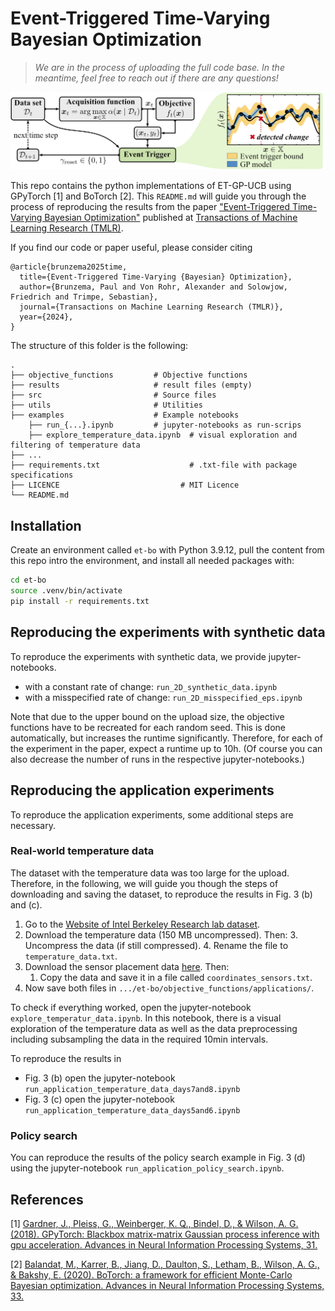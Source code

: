# Event-Triggered Time-Varying Bayesian Optimization

> _We are in the process of uploading the full code base. In the meantime, feel free to reach out if there are any questions!_

![Overview of Event-Triggered Time-Varying Bayesian Optimization](examples/header.png "Overview of Event-Triggered Time-Varying Bayesian Optimization")

This repo contains the python implementations of ET-GP-UCB using GPyTorch [1] and BoTorch [2]. This `README.md` will guide you through the process of reproducing the results from the paper ["Event-Triggered Time-Varying Bayesian Optimization"](https://openreview.net/forum?id=WEYMCLu8u7) published at [Transactions of Machine Learning Research (TMLR)](https://jmlr.org/tmlr/index.html).

If you find our code or paper useful, please consider citing

```
@article{brunzema2025time,
  title={Event-Triggered Time-Varying {Bayesian} Optimization},
  author={Brunzema, Paul and Von Rohr, Alexander and Solowjow, Friedrich and Trimpe, Sebastian},
  journal={Transactions on Machine Learning Research (TMLR)},
  year={2024},
}
```


The structure of this folder is the following:

    .
    ├── objective_functions         # Objective functions
    ├── results                     # result files (empty)
    ├── src                         # Source files
    ├── utils                       # Utilities
    ├── examples                    # Example notebooks
        ├── run_{...}.ipynb         # jupyter-notebooks as run-scrips
        ├── explore_temperature_data.ipynb	# visual exploration and filtering of temperature data
    ├── ...
    ├── requirements.txt				    # .txt-file with package specifications
    ├── LICENCE         			      # MIT Licence
    └── README.md
    

## Installation
Create an environment called `et-bo` with Python 3.9.12, pull the content from this repo intro the environment, and install all needed packages with:

```bash
cd et-bo
source .venv/bin/activate
pip install -r requirements.txt
```

## Reproducing the experiments with synthetic data

To reproduce the experiments with synthetic data, we provide jupyter-notebooks.

- with a constant rate of change: `run_2D_synthetic_data.ipynb` 
- with a misspecified rate of change: `run_2D_misspecified_eps.ipynb`

Note that due to the upper bound on the upload size, the objective functions have to be recreated for each random seed. This is done automatically, but increases the runtime significantly. Therefore, for each of the experiment in the paper, expect a runtime up to 10h. (Of course you can also decrease the number of runs in the respective jupyter-notebooks.)

## Reproducing the application experiments

To reproduce the application experiments, some additional steps are necessary. 

### Real-world temperature data

The dataset with the temperature data was too large for the upload. Therefore, in the following, we will guide you though the steps of downloading and saving the dataset, to reproduce the results in Fig. 3 (b) and (c).

1. Go to the [Website of Intel Berkeley Research lab dataset](http://db.csail.mit.edu/labdata/labdata.html).
2. Download the temperature data (150 MB uncompressed). Then:
	3. Uncompress the data (if still compressed).
	4. Rename the file to `temperature_data.txt`.
3. Download the sensor placement data [here](http://db.csail.mit.edu/labdata/mote_locs.txt). Then:
	1. Copy the data and save it in a file called `coordinates_sensors.txt`.
4. Now save both files in `.../et-bo/objective_functions/applications/`.

To check if everything worked, open the jupyter-notebook `explore_temperatur_data.ipynb`. In this notebook, there is a visual exploration of the temperature data as well as the data preprocessing including subsampling the data in the required 10min intervals.

To reproduce the results in

- Fig. 3 (b) open the jupyter-notebook `run_application_temperature_data_days7and8.ipynb`
- Fig. 3 (c) open the jupyter-notebook `run_application_temperature_data_days5and6.ipynb`

### Policy search

You can reproduce the results of the policy search example in Fig. 3 (d) using the jupyter-notebook `run_application_policy_search.ipynb`. 

## References

[1] [Gardner, J., Pleiss, G., Weinberger, K. Q., Bindel, D., & Wilson, A. G. (2018). GPyTorch: Blackbox matrix-matrix Gaussian process inference with gpu acceleration. Advances in Neural Information Processing Systems, 31.](https://proceedings.neurips.cc/paper/2018/hash/27e8e17134dd7083b050476733207ea1-Abstract.html)

[2] [Balandat, M., Karrer, B., Jiang, D., Daulton, S., Letham, B., Wilson, A. G., & Bakshy, E. (2020). BoTorch: a framework for efficient Monte-Carlo Bayesian optimization. Advances in Neural Information Processing Systems, 33.](https://proceedings.neurips.cc/paper/2020/hash/f5b1b89d98b7286673128a5fb112cb9a-Abstract.html)
